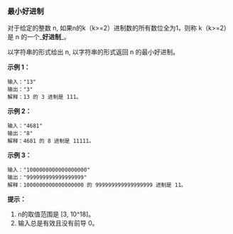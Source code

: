 ### 最小好进制 ###
对于给定的整数 n, 如果n的k（k>=2）进制数的所有数位全为1，则称 k（k>=2）是 n 的一个_**好进制**_。

以字符串的形式给出 n, 以字符串的形式返回 n 的最小好进制。



**示例 1：**

```
输入："13"
输出："3"
解释：13 的 3 进制是 111。
```

**示例 2：**

```
输入："4681"
输出："8"
解释：4681 的 8 进制是 11111。
```

**示例 3：**

```
输入："1000000000000000000"
输出："999999999999999999"
解释：1000000000000000000 的 999999999999999999 进制是 11。
```



**提示：**

1. n的取值范围是 [3, 10^18]。
2. 输入总是有效且没有前导 0。



